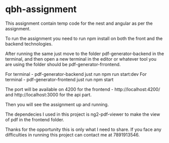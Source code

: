 # qbh-assignment
This assignment contain temp code for the nest and angular as per the assignment.

To run the assignment you need to run npm install on both the front and the backend technologies.

After running the same just move to the folder pdf-generator-backend in the terminal, and then open a new terminal in the editor or whatever tool you are using the folder should be pdf-generator-frrontend.

For terminal - pdf-generator-backend just run npm run start:dev
For terminal - pdf-generator-frontend just run npm start

The port will be available on 4200 for the frontend - http://localhost:4200/
and http://localhost:3000 for the api part.

Then you will see the assignment up and running.

The dependecies I used in this project is ng2-pdf-viewer to make the view of pdf in the frontend folder.

Thanks for the opportunity this is only what I need to share. If you face any difficulties in running this project can contact me at 7891913546.
